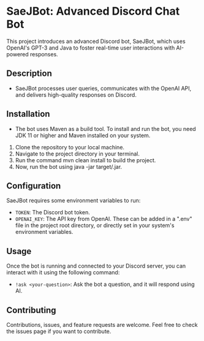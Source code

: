 # SaeJBot: Advanced Discord Chat Bot
This project introduces an advanced Discord bot, SaeJBot, which uses OpenAI's GPT-3 and Java to foster real-time user interactions with AI-powered responses.

## Description
- SaeJBot processes user queries, communicates with the OpenAI API, and delivers high-quality responses on Discord.

## Installation
- The bot uses Maven as a build tool. To install and run the bot, you need JDK 11 or higher and Maven installed on your system.

1. Clone the repository to your local machine.
2. Navigate to the project directory in your terminal.
3. Run the command mvn clean install to build the project.
4. Now, run the bot using java -jar target/<your-jar-file>.jar.

## Configuration
SaeJBot requires some environment variables to run:

- `TOKEN`: The Discord bot token.
- `OPENAI_KEY`: The API key from OpenAI.
These can be added in a ".env" file in the project root directory, or directly set in your system's environment variables.

## Usage
Once the bot is running and connected to your Discord server, you can interact with it using the following command:

- `!ask <your-question>`: Ask the bot a question, and it will respond using AI.

## Contributing
Contributions, issues, and feature requests are welcome. Feel free to check the issues page if you want to contribute.

